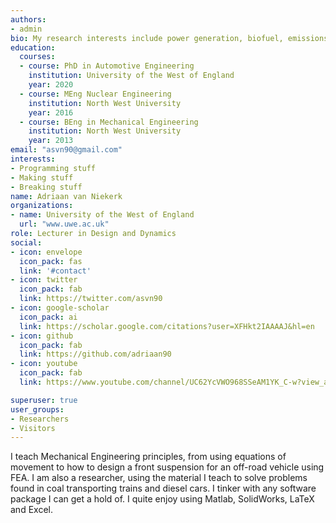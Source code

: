 ```yaml
---
authors:
- admin
bio: My research interests include power generation, biofuel, emissions reduction and programming.
education:
  courses:
  - course: PhD in Automotive Engineering
    institution: University of the West of England
    year: 2020
  - course: MEng Nuclear Engineering
    institution: North West University
    year: 2016
  - course: BEng in Mechanical Engineering
    institution: North West University
    year: 2013
email: "asvn90@gmail.com"
interests:
- Programming stuff
- Making stuff
- Breaking stuff
name: Adriaan van Niekerk
organizations:
- name: University of the West of England
  url: "www.uwe.ac.uk"
role: Lecturer in Design and Dynamics
social:
- icon: envelope
  icon_pack: fas
  link: '#contact'
- icon: twitter
  icon_pack: fab
  link: https://twitter.com/asvn90
- icon: google-scholar
  icon_pack: ai
  link: https://scholar.google.com/citations?user=XFHkt2IAAAAJ&hl=en 
- icon: github
  icon_pack: fab
  link: https://github.com/adriaan90
- icon: youtube
  icon_pack: fab
  link: https://www.youtube.com/channel/UC62YcVWO968SSeAM1YK_C-w?view_as=subscriber 

superuser: true
user_groups:
- Researchers
- Visitors
---
```


I teach Mechanical Engineering principles, from using equations of movement to how to design a front suspension for an off-road vehicle using FEA.
I am also a researcher, using the material I teach to solve problems found in coal transporting trains and diesel cars. I tinker with any software package I can get a hold of. I quite enjoy using Matlab, SolidWorks, LaTeX and Excel. 
